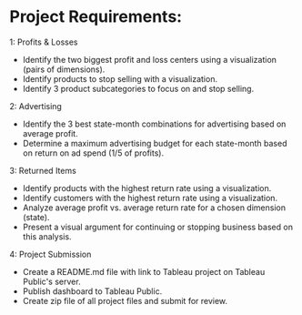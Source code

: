 # Project Requirements:

1: Profits & Losses
   - Identify the two biggest profit and loss centers using a visualization (pairs of dimensions).
   - Identify products to stop selling with a visualization.
   - Identify 3 product subcategories to focus on and stop selling.

2: Advertising
   - Identify the 3 best state-month combinations for advertising based on average profit.
   - Determine a maximum advertising budget for each state-month based on return on ad spend (1/5 of profits).

3: Returned Items
   - Identify products with the highest return rate using a visualization.
   - Identify customers with the highest return rate using a visualization.
   - Analyze average profit vs. average return rate for a chosen dimension (state).
   - Present a visual argument for continuing or stopping business based on this analysis.

4: Project Submission
   - Create a README.md file with link to Tableau project on Tableau Public's server.
   - Publish dashboard to Tableau Public.
   - Create zip file of all project files and submit for review.
